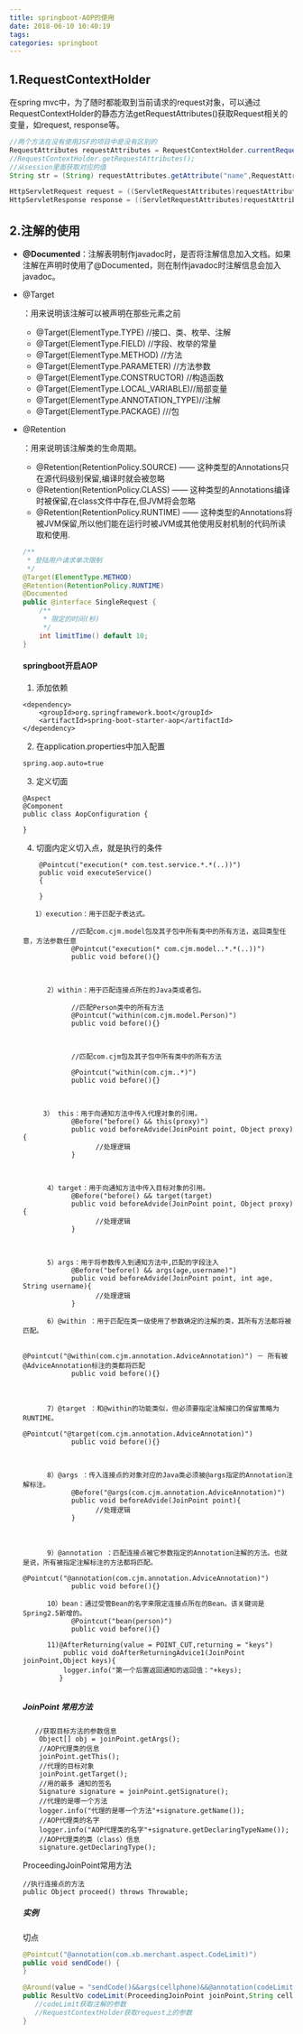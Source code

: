 ```yaml
---
title: springboot-AOP的使用
date: 2018-06-10 10:40:19
tags: 
categories: springboot
---
```


## 1.RequestContextHolder

在spring mvc中，为了随时都能取到当前请求的request对象，可以通过RequestContextHolder的静态方法getRequestAttributes()获取Request相关的变量，如request, response等。 

```Java
//两个方法在没有使用JSF的项目中是没有区别的
RequestAttributes requestAttributes = RequestContextHolder.currentRequestAttributes();
//RequestContextHolder.getRequestAttributes();
//从session里面获取对应的值
String str = (String) requestAttributes.getAttribute("name",RequestAttributes.SCOPE_SESSION);

HttpServletRequest request = ((ServletRequestAttributes)requestAttributes).getRequest();
HttpServletResponse response = ((ServletRequestAttributes)requestAttributes).getResponse();
```

## 2.注解的使用

- **@Documented**：注解表明制作javadoc时，是否将注解信息加入文档。如果注解在声明时使用了@Documented，则在制作javadoc时注解信息会加入javadoc。

- @Target

  ：用来说明该注解可以被声明在那些元素之前

  - @Target(ElementType.TYPE) //接口、类、枚举、注解
  - @Target(ElementType.FIELD) //字段、枚举的常量
  - @Target(ElementType.METHOD) //方法
  - @Target(ElementType.PARAMETER) //方法参数
  - @Target(ElementType.CONSTRUCTOR) //构造函数
  - @Target(ElementType.LOCAL_VARIABLE)//局部变量
  - @Target(ElementType.ANNOTATION_TYPE)//注解
  - @Target(ElementType.PACKAGE) ///包

- @Retention

  ：用来说明该注解类的生命周期。

  - @Retention(RetentionPolicy.SOURCE) —— 这种类型的Annotations只在源代码级别保留,编译时就会被忽略
  - @Retention(RetentionPolicy.CLASS) —— 这种类型的Annotations编译时被保留,在class文件中存在,但JVM将会忽略
  - @Retention(RetentionPolicy.RUNTIME) —— 这种类型的Annotations将被JVM保留,所以他们能在运行时被JVM或其他使用反射机制的代码所读取和使用.

  ```java
  /**
   * 登陆用户请求单次限制
   */
  @Target(ElementType.METHOD)
  @Retention(RetentionPolicy.RUNTIME)
  @Documented
  public @interface SingleRequest {
      /**
       * 限定的时间(秒)
       */
      int limitTime() default 10;
  }
  ```

  #### springboot开启AOP

  1. 添加依赖

  ```
  <dependency>    
      <groupId>org.springframework.boot</groupId>    
      <artifactId>spring-boot-starter-aop</artifactId>
  </dependency>
  ```

  2. 在application.properties中加入配置

  ```
  spring.aop.auto=true
  ```

  3. 定义切面

  ```
  @Aspect
  @Component
  public class AopConfiguration {
  
  }
  ```

  4. 切面内定义切入点，就是执行的条件

  ```
      @Pointcut("execution(* com.test.service.*.*(..))")
      public void executeService()
      {
  
      }
  ```

  ```
  	 1）execution：用于匹配子表达式。
  
              //匹配com.cjm.model包及其子包中所有类中的所有方法，返回类型任意，方法参数任意
              @Pointcut("execution(* com.cjm.model..*.*(..))")
              public void before(){}
  
   
  
        2）within：用于匹配连接点所在的Java类或者包。
  
              //匹配Person类中的所有方法
              @Pointcut("within(com.cjm.model.Person)")
              public void before(){}
  
   
  
              //匹配com.cjm包及其子包中所有类中的所有方法
  
              @Pointcut("within(com.cjm..*)")
              public void before(){}
  
   
  
       3） this：用于向通知方法中传入代理对象的引用。
              @Before("before() && this(proxy)")
              public void beforeAdvide(JoinPoint point, Object proxy){
                    //处理逻辑
              }
  
   
  
        4）target：用于向通知方法中传入目标对象的引用。
              @Before("before() && target(target)
              public void beforeAdvide(JoinPoint point, Object proxy){
                    //处理逻辑
              }
  
   
  
        5）args：用于将参数传入到通知方法中,匹配的字段注入
              @Before("before() && args(age,username)")
              public void beforeAdvide(JoinPoint point, int age, String username){
                    //处理逻辑
              }
   
        6）@within ：用于匹配在类一级使用了参数确定的注解的类，其所有方法都将被匹配。 
  
              @Pointcut("@within(com.cjm.annotation.AdviceAnnotation)") － 所有被@AdviceAnnotation标注的类都将匹配
              public void before(){}
  
  　　
  
        7）@target ：和@within的功能类似，但必须要指定注解接口的保留策略为RUNTIME。
              @Pointcut("@target(com.cjm.annotation.AdviceAnnotation)")
              public void before(){}
  
   
  
        8）@args ：传入连接点的对象对应的Java类必须被@args指定的Annotation注解标注。
              @Before("@args(com.cjm.annotation.AdviceAnnotation)")
              public void beforeAdvide(JoinPoint point){
                    //处理逻辑
              }
  
  　　
  
        9）@annotation ：匹配连接点被它参数指定的Annotation注解的方法。也就是说，所有被指定注解标注的方法都将匹配。
              @Pointcut("@annotation(com.cjm.annotation.AdviceAnnotation)")
              public void before(){}
  
        10）bean：通过受管Bean的名字来限定连接点所在的Bean。该关键词是Spring2.5新增的。
              @Pointcut("bean(person)")
              public void before(){}
              
        11)@AfterReturning(value = POINT_CUT,returning = "keys")  
            public void doAfterReturningAdvice1(JoinPoint joinPoint,Object keys){  
            logger.info("第一个后置返回通知的返回值："+keys);  
           } 
       
  ```

  ##### JoinPoint 常用方法

  ```
     //获取目标方法的参数信息  
      Object[] obj = joinPoint.getArgs();  
      //AOP代理类的信息  
      joinPoint.getThis();  
      //代理的目标对象  
      joinPoint.getTarget();  
      //用的最多 通知的签名  
      Signature signature = joinPoint.getSignature();  
      //代理的是哪一个方法  
      logger.info("代理的是哪一个方法"+signature.getName());  
      //AOP代理类的名字  
      logger.info("AOP代理类的名字"+signature.getDeclaringTypeName());  
      //AOP代理类的类（class）信息  
      signature.getDeclaringType();  
  ```

  ProceedingJoinPoint常用方法

  ```
  //执行连接点的方法
  public Object proceed() throws Throwable;
  ```

  ##### 实例

  切点

  ```Java
  @Pointcut("@annotation(com.xb.merchant.aspect.CodeLimit)")
  public void sendCode() {
  }
  ```

  ```Java
  @Around(value = "sendCode()&&args(cellphone)&&@annotation(codeLimit)", argNames = "joinPoint,cellphone,codeLimit")
  public ResultVo codeLimit(ProceedingJoinPoint joinPoint,String cellphone,CodeLimit codeLimit) throws Throwable {
     //codeLimit获取注解的参数
     //RequestContextHolder获取request上的参数
  }
  ```

  

